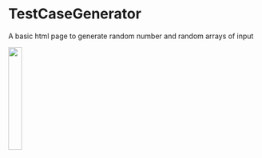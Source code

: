 # TestCaseGenerator
A basic html page to generate random number and random arrays of input

<img src="https://user-images.githubusercontent.com/83165901/129244784-49cf2fda-0a05-40cd-98c8-1c48b37cc454.png" width="23%"></img> 
